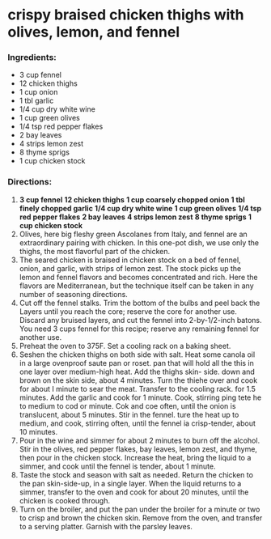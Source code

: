# crispy braised chicken thighs with olives, lemon, and fennel 

### Ingredients: 
* 3 cup fennel
* 12 chicken thighs
* 1 cup onion
* 1 tbl garlic
* 1/4 cup dry white wine
* 1 cup green olives
* 1/4 tsp red pepper flakes
* 2 bay leaves
* 4 strips lemon zest
* 8 thyme sprigs
* 1 cup chicken stock

### Directions: 
1. **3 cup fennel** **12 chicken thighs** **1 cup coarsely chopped onion** **1 tbl finely chopped garlic** **1/4 cup dry white wine** **1 cup green olives** **1/4 tsp red pepper flakes** **2 bay leaves** **4 strips lemon zest** **8 thyme sprigs** **1 cup chicken stock** 
2. Olives, here big fleshy green Ascolanes from Italy, and fennel are an extraordinary pairing with chicken. In this one-pot dish, we use only the thighs, the most flavorful part of the chicken. 
3. The seared chicken is braised in chicken stock on a bed of fennel, onion, and garlic, with strips of lemon zest. The stock picks up the lemon and fennel flavors and becomes concentrated and rich. Here the flavors are Mediterranean, but the technique itself can be taken in any number of seasoning directions. 
4. Cut off the fennel stalks. Trim the bottom of the bulbs and peel back the Layers until you reach the core; reserve the core for another use. Discard any bruised layers, and cut the fennel into 2-by-1/2-inch batons. You need 3 cups fennel for this recipe; reserve any remaining fennel for another use. 
5. Preheat the oven to 375F. Set a cooling rack on a baking sheet. 
6. Seshen the chicken thighs on both side with salt. Heat some canola oil in a large ovenproof saute pan or roset. pan that will hold all the this in one layer over medium-high heat. Add the thighs skin- side. down and brown on the skin side, about 4 minutes. Turn the thiehe over and cook for about I minute to sear the meat. Transfer to the cooling rack. for 1.5 minutes. Add the garlic and cook for 1 minute. Cook, stirring ping tete he to medium to cod or minute. Cok and coe often, until the onion is translucent, about 5 minutes. Stir in the fennel. ture the heat up to medium, and cook, stirring often, until the fennel ia crisp-tender, about 10 minutes. 
7. Pour in the wine and simmer for about 2 minutes to burn off the alcohol. Stir in the olives, red pepper flakes, bay leaves, lemon zest, and thyme, then pour in the chicken stock. Increase the heat, bring the liquid to a simmer, and cook until the fennel is tender, about 1 minute. 
8. Taste the stock and season with salt as needed. Return the chicken to the pan skin-side-up, in a single layer. When the liquid returns to a simmer, transfer to the oven and cook for about 20 minutes, until the chicken is cooked through. 
9. Turn on the broiler, and put the pan under the broiler for a minute or two to crisp and brown the chicken skin. Remove from the oven, and transfer to a serving platter. Garnish with the parsley leaves. 
